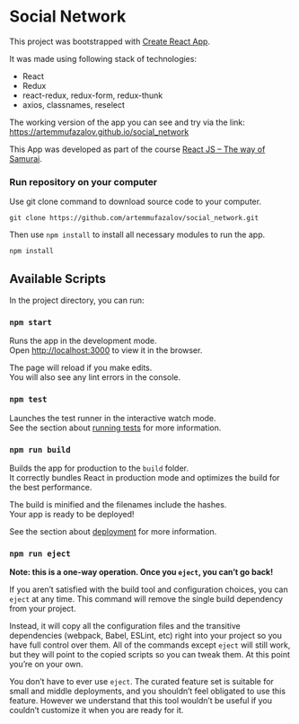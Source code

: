 # Social Network

This project was bootstrapped with [Create React App](https://github.com/facebook/create-react-app).

It was made using following stack of technologies:
* React
* Redux
* react-redux, redux-form, redux-thunk
* axios, classnames, reselect

The working version of the app you can see and try via the link: https://artemmufazalov.github.io/social_network

This App was developed as part of the course [React JS – The way of Samurai](https://www.youtube.com/playlist?list=PLcvhF2Wqh7DNVy1OCUpG3i5lyxyBWhGZ8).

### Run repository on your computer
Use git clone command to download source code to your computer.
```
git clone https://github.com/artemmufazalov/social_network.git
```
Then use `npm install` to install all necessary modules to run the app.
```
npm install
```
## Available Scripts

In the project directory, you can run:

### `npm start`

Runs the app in the development mode.<br />
Open [http://localhost:3000](http://localhost:3000) to view it in the browser.

The page will reload if you make edits.<br />
You will also see any lint errors in the console.

### `npm test`

Launches the test runner in the interactive watch mode.<br />
See the section about [running tests](https://facebook.github.io/create-react-app/docs/running-tests) for more information.

### `npm run build`

Builds the app for production to the `build` folder.<br />
It correctly bundles React in production mode and optimizes the build for the best performance.

The build is minified and the filenames include the hashes.<br />
Your app is ready to be deployed!

See the section about [deployment](https://facebook.github.io/create-react-app/docs/deployment) for more information.

### `npm run eject`

**Note: this is a one-way operation. Once you `eject`, you can’t go back!**

If you aren’t satisfied with the build tool and configuration choices, you can `eject` at any time. This command will remove the single build dependency from your project.

Instead, it will copy all the configuration files and the transitive dependencies (webpack, Babel, ESLint, etc) right into your project so you have full control over them. All of the commands except `eject` will still work, but they will point to the copied scripts so you can tweak them. At this point you’re on your own.

You don’t have to ever use `eject`. The curated feature set is suitable for small and middle deployments, and you shouldn’t feel obligated to use this feature. However we understand that this tool wouldn’t be useful if you couldn’t customize it when you are ready for it.
